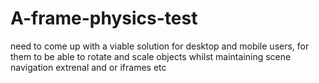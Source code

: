 # A-frame-physics-test

need to come up with a viable solution for desktop and mobile users, for them to be able to rotate and scale objects
whilst maintaining scene navigation extrenal and or iframes etc

